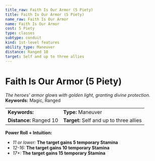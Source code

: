 ```yaml
---
title_raw: Faith Is Our Armor (5 Piety)
title: Faith Is Our Armor (5 Piety)
name_raw: Faith Is Our Armor
name: Faith Is Our Armor
cost: 5 Piety
type: classes
subtype: conduit
kind: 1st-level features
ability_type: Maneuver
distance: Ranged 10
target: Self and up to three allies
---
```


# Faith Is Our Armor (5 Piety)

*The heroes' armor glows with golden light, granting divine protection.* **Keywords:** Magic, Ranged

|                         |                                         |
| :---------------------- | :-------------------------------------- |
| **Keywords:**           | **Type:** Maneuver                      |
| **Distance:** Ranged 10 | **Target:** Self and up to three allies |

**Power Roll + Intuition:**

- *11 or lower:* **The target gains 5 temporary Stamina**
- *12-16:* **The target gains 10 temporary Stamina**
- *17+:* **The target gains 15 temporary Stamina**
